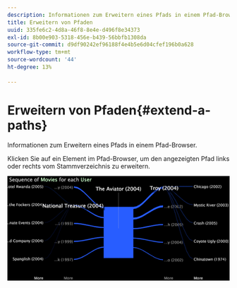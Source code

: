 ```yaml
---
description: Informationen zum Erweitern eines Pfads in einem Pfad-Browser.
title: Erweitern von Pfaden
uuid: 335fe6c2-4d8a-46f8-8e4e-d496f8e34373
exl-id: 8b00e903-5318-456e-b439-56bbfb1308da
source-git-commit: d9df90242ef96188f4e4b5e6d04cfef196b0a628
workflow-type: tm+mt
source-wordcount: '44'
ht-degree: 13%

---
```


# Erweitern von Pfaden{#extend-a-paths}

Informationen zum Erweitern eines Pfads in einem Pfad-Browser.

Klicken Sie auf ein Element im Pfad-Browser, um den angezeigten Pfad links oder rechts vom Stammverzeichnis zu erweitern.

![](assets/vis_PathBrowser_ExplorePaths.png)
